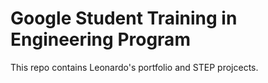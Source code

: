 # Google Student Training in Engineering Program
This repo contains Leonardo's portfolio and STEP projcects.
